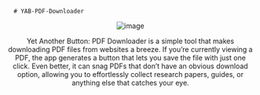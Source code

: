       # YAB-PDF-Downloader
<div align="center">
  <img src="https://github.com/user-attachments/assets/4da0f2d1-76ef-4a77-a762-440639b14e89" alt="image">
  <p>Yet Another Button: PDF Downloader is a simple tool that makes downloading PDF files from websites a breeze. If you’re currently viewing a PDF, the app generates a button that lets you save the file with just one click. Even better, it can snag PDFs that don’t have an obvious download option, allowing you to effortlessly collect research papers, guides, or anything else that catches your eye.</p>
</div>
